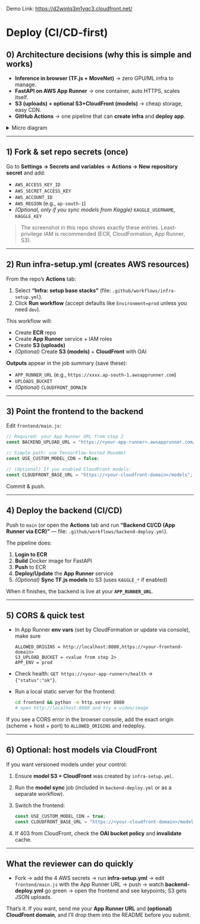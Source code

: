 Demo Link: https://d2winlq3m1yqc3.cloudfront.net/ 

# Deploy (CI/CD-first)

## 0) Architecture decisions (why this is simple and works)

* **Inference in browser (TF.js + MoveNet)** → zero GPU/ML infra to manage.
* **FastAPI on AWS App Runner** → one container, auto HTTPS, scales itself.
* **S3 (uploads) + optional S3+CloudFront (models)** → cheap storage, easy CDN.
* **GitHub Actions** → one pipeline that can **create infra** and **deploy app**.

<details>
<summary>Micro diagram</summary>

```mermaid
flowchart LR
  User --> Frontend[Browser: TF.js + MoveNet]
  Frontend -- POST /upload --> AppRunner[FastAPI on App Runner]
  AppRunner --> S3Uploads[(S3: uploads/logs)]
  CloudFront[(CloudFront)] -. optional .-> Frontend
  CloudFront --> S3Models[(S3: versioned models)]
  GitHub --> GA[GitHub Actions]
  GA --> ECR[(ECR)]
  GA --> AppRunner
  GA --> S3Models
```

</details>

---

## 1) Fork & set repo secrets (once)

Go to **Settings → Secrets and variables → Actions → New repository secret** and add:

* `AWS_ACCESS_KEY_ID`
* `AWS_SECRET_ACCESS_KEY`
* `AWS_ACCOUNT_ID`
* `AWS_REGION` (e.g., `ap-south-1`)
* *(Optional, only if you sync models from Kaggle)* `KAGGLE_USERNAME`, `KAGGLE_KEY`

> The screenshot in this repo shows exactly these entries. Least-privilege IAM is recommended (ECR, CloudFormation, App Runner, S3).

---

## 2) Run **infra-setup.yml** (creates AWS resources)

From the repo’s **Actions** tab:

1. Select **“Infra: setup base stacks”** (file: `.github/workflows/infra-setup.yml`).
2. Click **Run workflow** (accept defaults like `Environment=prod` unless you need `dev`).

This workflow will:

* Create **ECR** repo
* Create **App Runner** service + IAM roles
* Create **S3 (uploads)**
* *(Optional)* Create **S3 (models)** + **CloudFront** with OAI

**Outputs** appear in the job summary (save these):

* `APP_RUNNER_URL` (e.g., `https://xxxx.ap-south-1.awsapprunner.com`)
* `UPLOADS_BUCKET`
* *(Optional)* `CLOUDFRONT_DOMAIN`

---

## 3) Point the frontend to the backend

Edit `frontend/main.js`:

```js
// Required: your App Runner URL from step 2
const BACKEND_UPLOAD_URL = "https://<your-app-runner>.awsapprunner.com/upload";

// Simple path: use TensorFlow-hosted MoveNet
const USE_CUSTOM_MODEL_CDN = false;

// (Optional) If you enabled CloudFront models:
const CLOUDFRONT_BASE_URL = "https://<your-cloudfront-domain>/models";
```

Commit & push.

---

## 4) Deploy the backend (CI/CD)

Push to `main` (or open the **Actions** tab and run **“Backend CI/CD (App Runner via ECR)”** — file: `.github/workflows/backend-deploy.yml`).

The pipeline does:

1. **Login to ECR**
2. **Build** Docker image for FastAPI
3. **Push** to ECR
4. **Deploy/Update** the **App Runner** service
5. *(Optional)* **Sync TF.js models** to S3 (uses `KAGGLE_*` if enabled)

When it finishes, the backend is live at your **`APP_RUNNER_URL`**.

---

## 5) CORS & quick test

* In App Runner **env vars** (set by CloudFormation or update via console), make sure

  ```
  ALLOWED_ORIGINS = http://localhost:8080,https://<your-frontend-domain>
  S3_UPLOAD_BUCKET = <value from step 2>
  APP_ENV = prod
  ```
* Check health: `GET https://<your-app-runner>/health` → `{"status":"ok"}`.
* Run a local static server for the frontend:

  ```bash
  cd frontend && python -m http.server 8080
  # open http://localhost:8080 and try a video/image
  ```

If you see a CORS error in the browser console, add the exact origin (scheme + host + port) to `ALLOWED_ORIGINS` and redeploy.

---

## 6) Optional: host models via CloudFront

If you want versioned models under your control:

1. Ensure **model S3 + CloudFront** was created by `infra-setup.yml`.
2. Run the **model sync** job (included in `backend-deploy.yml` or as a separate workflow).
3. Switch the frontend:

   ```js
   const USE_CUSTOM_MODEL_CDN = true;
   const CLOUDFRONT_BASE_URL = "https://<your-cloudfront-domain>/models";
   ```
4. If 403 from CloudFront, check the **OAI bucket policy** and **invalidate** cache.

---

## What the reviewer can do quickly

* Fork → add the 4 AWS secrets → run **infra-setup.yml** → edit `frontend/main.js` with the App Runner URL → push → watch **backend-deploy.yml** go green → open the frontend and see keypoints; S3 gets JSON uploads.

That’s it. If you want, send me your **App Runner URL** and **(optional) CloudFront domain**, and I’ll drop them into the README before you submit.
